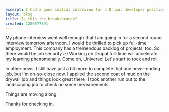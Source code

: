 ```yaml
---
excerpt: I had a good initial interview for a Drupal developer position
layout: blog
title: Is this the breakthrough?
created: 1280977391
---
```

<p>My phone interview went well enough that I am going in for a second round interview tomorrow afternoon. I would be thrilled to pick up full-time employment. This company has a tremendous backlog of projects, too. So, there would be job security :-) Working on Drupal full-time will accelerate my learning phenomenally. Come on, Universe! Let's start to rock and roll.</p>
<p>In other news, I still have just a bit more to complete that one never-ending job, but I'm oh-so-close now. I applied the second coat of mud on the drywall job and things look great there. I took another run out to the landscaping job to check on some measurements.</p>
<p>Things are moving along.</p>
<p>Thanks for checking in.</p>
